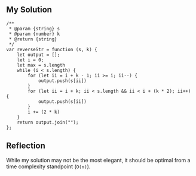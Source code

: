 ## My Solution

```
/**
 * @param {string} s
 * @param {number} k
 * @return {string}
 */
var reverseStr = function (s, k) {
    let output = [];
    let i = 0;
    let max = s.length
    while (i < s.length) {
        for (let ii = i + k - 1; ii >= i; ii--) {
            output.push(s[ii])
        }
        for (let ii = i + k; ii < s.length && ii < i + (k * 2); ii++) {
            output.push(s[ii])
        }
        i += (2 * k)
    }
    return output.join("");
};
```

## Reflection

While my solution may not be the most elegant, it should be optimal from a time complexity standpoint (`O(n)`).
